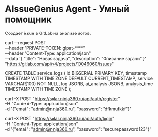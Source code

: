 # AIssueGenius Agent - Умный помощник

Создает issue в GitLab на анализе логов.


curl --request POST \
     --header "PRIVATE-TOKEN: glpat-****" \
     --header "Content-Type: application/json" \
     --data '{
       "title": "Новая задача",
       "description": "Описание задачи"
     }' \
     "https://gitlab.com/api/v4/projects/10046060/issues"



CREATE TABLE service_logs (
    id BIGSERIAL PRIMARY KEY,
    timestamp TIMESTAMP WITH TIME ZONE DEFAULT CURRENT_TIMESTAMP,
    service VARCHAR(100) NOT NULL,
    log JSONB,
    ai_analysis JSONB,
    analysis_time TIMESTAMP WITH TIME ZONE
);

curl -X POST "https://solar.ninja360.ru/api/auth/register" \
  -H "Content-Type: application/json" \
  -d '{"email": "admin@ninja360.ru", "password": "dfkmufkkf"}'

curl -X POST "https://solar.ninja360.ru/api/auth/login" \
  -H "Content-Type: application/json" \
  -d '{"email": "admin@ninja360.ru", "password": "securepassword123"}'